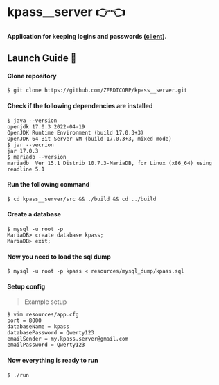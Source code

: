 # kpass__server :point_right::point_left:
#### Application for keeping logins and passwords ([client](https://github.com/ZERDICORP/kpass__client)).
## Launch Guide :monkey:
#### Clone repository
```
$ git clone https://github.com/ZERDICORP/kpass__server.git
```

#### Check if the following dependencies are installed
```
$ java --version
openjdk 17.0.3 2022-04-19
OpenJDK Runtime Environment (build 17.0.3+3)
OpenJDK 64-Bit Server VM (build 17.0.3+3, mixed mode)
$ jar --vecrion
jar 17.0.3
$ mariadb --version
mariadb  Ver 15.1 Distrib 10.7.3-MariaDB, for Linux (x86_64) using readline 5.1
```

#### Run the following command
```
$ cd kpass__server/src && ./build && cd ../build
```

#### Create a database
```
$ mysql -u root -p
MariaDB> create database kpass;
MariaDB> exit;
```

#### Now you need to load the sql dump
```
$ mysql -u root -p kpass < resources/mysql_dump/kpass.sql
```

#### Setup config
> Example setup
```
$ vim resources/app.cfg
port = 8000
databaseName = kpass
databasePassword = Qwerty123
emailSender = my.kpass.server@gmail.com
emailPassword = Qwerty123
```

#### Now everything is ready to run
```
$ ./run
```

